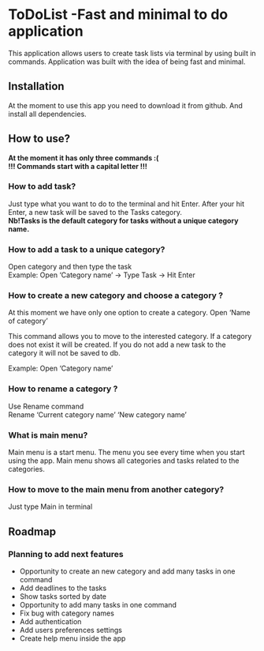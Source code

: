 # ToDoList -Fast and minimal to do application
This application allows users to create task lists via terminal by using built in commands. Application was built with the idea of being fast and minimal.

## Installation
At the moment to use this app you need to download it from github. And install all dependencies. 

## How to use?
**At the moment it has only three commands :(**   
**!!! Сommands start with a capital letter !!!**

### How to add task?
Just type what you want to do to the terminal and hit Enter. After your hit Enter, a new task will be saved to the Tasks category.   
**Nb!Tasks is the default category for tasks without a unique category name.**

### How to add a task to a unique category?
Open category and then type the task   
Example: Open ‘Category name’ -> Type Task -> Hit Enter

### How to create a new category and choose a category ?
At this moment we have only one option to create a category. 
Open ‘Name of category’

This command allows you to move to the interested category. 
If a category does not exist it will be created. 
If you do not add a new task to the category it will not be saved to db.

Example:
Open ‘Category name’

### How to rename a category ?

Use Rename command   
Rename ‘Current category name’ ‘New category name’

### What is main menu?
Main menu is a start menu. The menu you see every time when you start using the app. Main menu shows all categories and tasks related to the categories.

### How to move to the main menu from another category?
Just type Main in terminal

## Roadmap

### Planning to add next features

* Opportunity to create an new category and add many tasks in one command
* Add deadlines to the tasks
* Show tasks sorted by date 
* Opportunity to add many tasks in one command 
* Fix bug with category names
* Add authentication 
* Add users preferences settings 
* Create help menu inside the app





